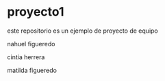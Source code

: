 # proyecto1
este repositorio es un ejemplo de proyecto de equipo


nahuel figueredo

cintia herrera

matilda figueredo

